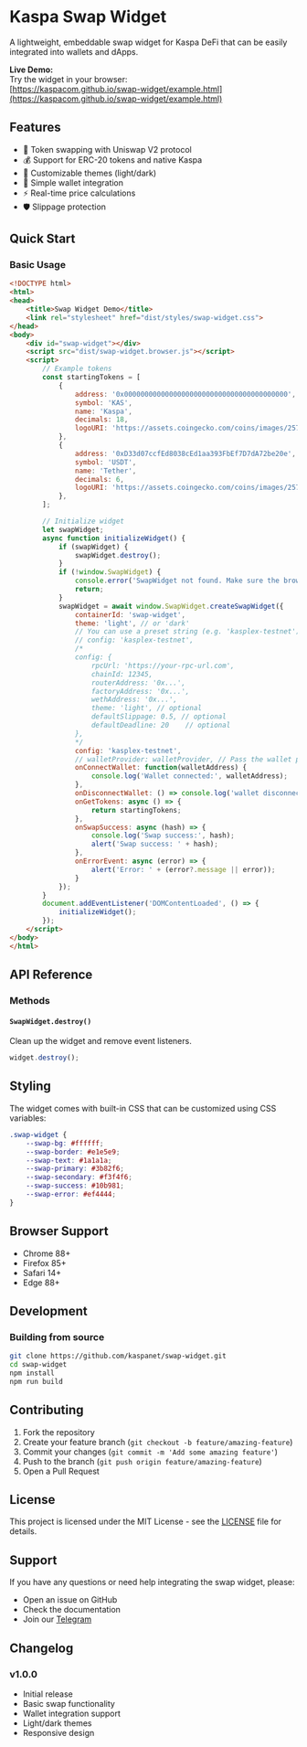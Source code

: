 # Kaspa Swap Widget

A lightweight, embeddable swap widget for Kaspa DeFi that can be easily integrated into wallets and dApps.


**Live Demo:**  
Try the widget in your browser:  
[https://kaspacom.github.io/swap-widget/example.html](https://kaspacom.github.io/swap-widget/example.html)



## Features

- 🔄 Token swapping with Uniswap V2 protocol
- 💰 Support for ERC-20 tokens and native Kaspa
- 🎨 Customizable themes (light/dark)
- 🔌 Simple wallet integration
- ⚡ Real-time price calculations
- 🛡️ Slippage protection
<!-- - 📊 Price impact display -->

<!-- ## Installation

```bash
npm install @kaspa/swap-widget
``` -->

## Quick Start

### Basic Usage

```html
<!DOCTYPE html>
<html>
<head>
    <title>Swap Widget Demo</title>
    <link rel="stylesheet" href="dist/styles/swap-widget.css">
</head>
<body>
    <div id="swap-widget"></div>
    <script src="dist/swap-widget.browser.js"></script>
    <script>
        // Example tokens
        const startingTokens = [
            {
                address: '0x0000000000000000000000000000000000000000',
                symbol: 'KAS',
                name: 'Kaspa',
                decimals: 18,
                logoURI: 'https://assets.coingecko.com/coins/images/25751/thumb/kaspa.png'
            },
            {
                address: '0xD33d07ccfEd8038cEd1aa393FbEf7D7dA72be20e',
                symbol: 'USDT',
                name: 'Tether',
                decimals: 6,
                logoURI: 'https://assets.coingecko.com/coins/images/25751/thumb/kaspa.png'
            },
        ];

        // Initialize widget
        let swapWidget;
        async function initializeWidget() {
            if (swapWidget) {
                swapWidget.destroy();
            }
            if (!window.SwapWidget) {
                console.error('SwapWidget not found. Make sure the browser bundle is loaded correctly.');
                return;
            }
            swapWidget = await window.SwapWidget.createSwapWidget({
                containerId: 'swap-widget',
                theme: 'light', // or 'dark'
                // You can use a preset string (e.g. 'kasplex-testnet') or a full config object:
                // config: 'kasplex-testnet',
                /*
                config: {
                    rpcUrl: 'https://your-rpc-url.com',
                    chainId: 12345,
                    routerAddress: '0x...',
                    factoryAddress: '0x...',
                    wethAddress: '0x...',
                    theme: 'light', // optional
                    defaultSlippage: 0.5, // optional
                    defaultDeadline: 20    // optional
                },
                */
                config: 'kasplex-testnet',
                // walletProvider: walletProvider, // Pass the wallet provider if needed
                onConnectWallet: function(walletAddress) {
                    console.log('Wallet connected:', walletAddress);
                },
                onDisconnectWallet: () => console.log('wallet disconnected'),
                onGetTokens: async () => {
                    return startingTokens;
                },
                onSwapSuccess: async (hash) => {
                    console.log('Swap success:', hash);
                    alert('Swap success: ' + hash);
                },
                onErrorEvent: async (error) => {
                    alert('Error: ' + (error?.message || error));
                }
            });
        }
        document.addEventListener('DOMContentLoaded', () => {
            initializeWidget();
        });
    </script>
</body>
</html>
```

## API Reference

### Methods

#### `SwapWidget.destroy()`
Clean up the widget and remove event listeners.

```javascript
widget.destroy();
```


## Styling

The widget comes with built-in CSS that can be customized using CSS variables:

```css
.swap-widget {
    --swap-bg: #ffffff;
    --swap-border: #e1e5e9;
    --swap-text: #1a1a1a;
    --swap-primary: #3b82f6;
    --swap-secondary: #f3f4f6;
    --swap-success: #10b981;
    --swap-error: #ef4444;
}
```

## Browser Support

- Chrome 88+
- Firefox 85+
- Safari 14+
- Edge 88+

## Development

### Building from source

```bash
git clone https://github.com/kaspanet/swap-widget.git
cd swap-widget
npm install
npm run build
```


## Contributing

1. Fork the repository
2. Create your feature branch (`git checkout -b feature/amazing-feature`)
3. Commit your changes (`git commit -m 'Add some amazing feature'`)
4. Push to the branch (`git push origin feature/amazing-feature`)
5. Open a Pull Request

## License

This project is licensed under the MIT License - see the [LICENSE](LICENSE) file for details.

## Support

If you have any questions or need help integrating the swap widget, please:

- Open an issue on GitHub
- Check the documentation
- Join our [Telegram](https://t.me/KaspaComOfficial)

## Changelog

### v1.0.0
- Initial release
- Basic swap functionality
- Wallet integration support
- Light/dark themes
- Responsive design 